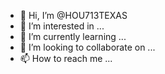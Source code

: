 - 👋 Hi, I’m @HOU713TEXAS
- 👀 I’m interested in ...
- 🌱 I’m currently learning ...
- 💞️ I’m looking to collaborate on ...
- 📫 How to reach me ...

<!---
HOU713TEXAS/HOU713TEXAS is a ✨ special ✨ repository because its `README.md` (this file) appears on your GitHub profile.
You can click the Preview link to take a look at your changes.
--->
